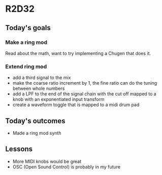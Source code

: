 # R2D32

## Today's goals
### Make a ring mod
Read about the math, want to try implementing a Chugen that does it.

### Extend ring mod
- add a third signal to the mix
- make the coarse ratio increment by 1, the fine ratio can do the tuning between whole numbers
- add a LPF to the end of the signal chain with the cut off mapped to a knob with an exponentiated input transform
- create a waveform toggle that is mapped to a midi drum pad

## Today's outcomes
- Made a ring mod synth

## Lessons
- More MIDI knobs would be great
- OSC (Open Sound Control) is probably in my future
